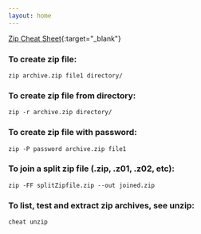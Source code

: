 ```yaml
---
layout: home
---
```


[Zip Cheat Sheet](https://github.com/cheat/cheatsheets/blob/master/zip){:target="_blank"}

### To create zip file:
`zip archive.zip file1 directory/`

### To create zip file from directory:
`zip -r archive.zip directory/`

### To create zip file with password:
`zip -P password archive.zip file1`

### To join a split zip file (.zip, .z01, .z02, etc):
`zip -FF splitZipfile.zip --out joined.zip`

### To list, test and extract zip archives, see unzip:
`cheat unzip`
